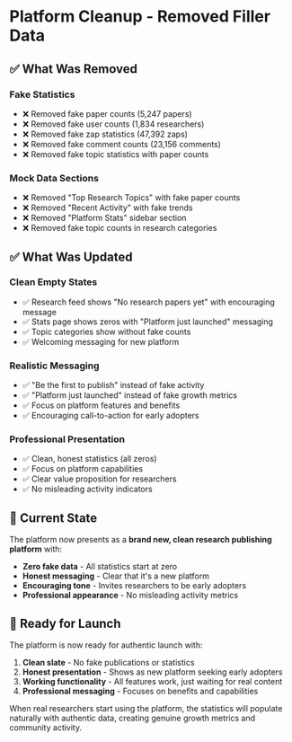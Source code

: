 # Platform Cleanup - Removed Filler Data

## ✅ **What Was Removed**

### **Fake Statistics**
- ❌ Removed fake paper counts (5,247 papers)
- ❌ Removed fake user counts (1,834 researchers)
- ❌ Removed fake zap statistics (47,392 zaps)
- ❌ Removed fake comment counts (23,156 comments)
- ❌ Removed fake topic statistics with paper counts

### **Mock Data Sections**
- ❌ Removed "Top Research Topics" with fake paper counts
- ❌ Removed "Recent Activity" with fake trends
- ❌ Removed "Platform Stats" sidebar section
- ❌ Removed fake topic counts in research categories

## ✅ **What Was Updated**

### **Clean Empty States**
- ✅ Research feed shows "No research papers yet" with encouraging message
- ✅ Stats page shows zeros with "Platform just launched" messaging
- ✅ Topic categories show without fake counts
- ✅ Welcoming messaging for new platform

### **Realistic Messaging**
- ✅ "Be the first to publish" instead of fake activity
- ✅ "Platform just launched" instead of fake growth metrics
- ✅ Focus on platform features and benefits
- ✅ Encouraging call-to-action for early adopters

### **Professional Presentation**
- ✅ Clean, honest statistics (all zeros)
- ✅ Focus on platform capabilities
- ✅ Clear value proposition for researchers
- ✅ No misleading activity indicators

## 🎯 **Current State**

The platform now presents as a **brand new, clean research publishing platform** with:

- **Zero fake data** - All statistics start at zero
- **Honest messaging** - Clear that it's a new platform
- **Encouraging tone** - Invites researchers to be early adopters
- **Professional appearance** - No misleading activity metrics

## 🚀 **Ready for Launch**

The platform is now ready for authentic launch with:

1. **Clean slate** - No fake publications or statistics
2. **Honest presentation** - Shows as new platform seeking early adopters
3. **Working functionality** - All features work, just waiting for real content
4. **Professional messaging** - Focuses on benefits and capabilities

When real researchers start using the platform, the statistics will populate naturally with authentic data, creating genuine growth metrics and community activity.
